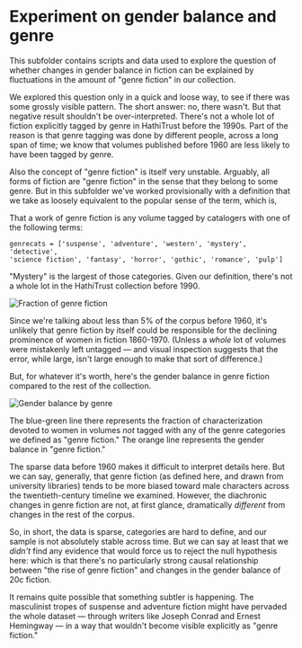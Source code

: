 Experiment on gender balance and genre
======================================

This subfolder contains scripts and data used to explore the question of whether changes in gender balance in fiction can be explained by fluctuations in the amount of "genre fiction" in our collection.

We explored this question only in a quick and loose way, to see if there was some grossly visible pattern. The short answer: no, there wasn't. But that negative result shouldn't be over-interpreted. There's not a whole lot of fiction explicitly tagged by genre in HathiTrust before the 1990s. Part of the reason is that genre tagging was done by different people, across a long span of time; we know that volumes published before 1960 are less likely to have been tagged by genre.

Also the concept of "genre fiction" is itself very unstable. Arguably, all forms of fiction are "genre fiction" in the sense that they belong to some genre. But in this subfolder we've worked provisionally with a definition that we take as loosely equivalent to the popular sense of the term, which is,

That a work of genre fiction is any volume tagged by catalogers with one of the following terms:

    genrecats = ['suspense', 'adventure', 'western', 'mystery', 'detective', 
    'science fiction', 'fantasy', 'horror', 'gothic', 'romance', 'pulp']

"Mystery" is the largest of those categories. Given our definition, there's not a whole lot in the HathiTrust collection before 1990.

![Fraction of genre fiction](https://github.com/tedunderwood/character/blob/master/genre_experiment/fraction_of_genre_fiction.jpeg)

Since we're talking about less than 5% of the corpus before 1960, it's unlikely that genre fiction by itself could be responsible for the declining prominence of women in fiction 1860-1970. (Unless a *whole* lot of volumes were mistakenly left untagged — and visual inspection suggests that the error, while large, isn't large enough to make that sort of difference.) 

But, for whatever it's worth, here's the gender balance in genre fiction compared to the rest of the collection.

![Gender balance by genre](https://github.com/tedunderwood/character/blob/master/genre_experiment/gender_balance_by_genre.jpeg)

The blue-green line there represents the fraction of characterization devoted to women in volumes *not* tagged with any of the genre categories we defined as "genre fiction." The orange line represents the gender balance in "genre fiction."

The sparse data before 1960 makes it difficult to interpret details here. But we can say, generally, that genre fiction (as defined here, and drawn from university libraries) tends to be more biased toward male characters across the twentieth-century timeline we examined. However, the diachronic changes in genre fiction are not, at first glance, dramatically *different* from changes in the rest of the corpus.

So, in short, the data is sparse, categories are hard to define, and our sample is not absolutely stable across time. But we can say at least that we *didn't* find any evidence that would force us to reject the null hypothesis here: which is that there's no particularly strong causal relationship between "the rise of genre fiction" and changes in the gender balance of 20c fiction.

It remains quite possible that something subtler is happening. The masculinist tropes of suspense and adventure fiction might have pervaded the whole dataset — through writers like Joseph Conrad and Ernest Hemingway — in a way that wouldn't become visible explicitly as "genre fiction."